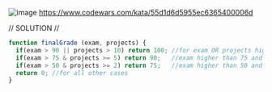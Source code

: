 ![image](https://github.com/user-attachments/assets/59dc772e-9fc8-4a93-893a-edaadbd8e16d)
 https://www.codewars.com/kata/55d1d6d5955ec6365400006d 

// SOLUTION //
```javascript
function finalGrade (exam, projects) {
  if(exam > 90 || projects > 10) return 100; //for exam OR projects higher than 90 & 10
  if(exam > 75 & projects >= 5) return 90;   //exam higher than 75 and proj higher than 4
  if(exam > 50 & projects >= 2) return 75;   //exam higher than 50 and proj higher than 1 
  return 0; //for all other cases
}
```
